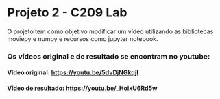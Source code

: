 
# Projeto 2 - C209 Lab

O projeto tem como objetivo modificar um vídeo utilizando as bibliotecas moviepy e numpy e recursos como jupyter notebook.

### Os vídeos original e de resultado se encontram no youtube:
#### Vídeo original: https://youtu.be/5dvDjNGkqjI
#### Vídeo de resultado: https://youtu.be/_HoixU6Rd5w


